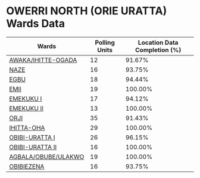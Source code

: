
# OWERRI NORTH (ORIE URATTA) Wards Data

| Wards | Polling Units | Location Data Completion (%) |
| ---- | ----- | ------- |
| [AWAKA/IHITTE-OGADA](./wards/3635-awaka/ihitte-ogada) | 12 | 91.67% |
| [NAZE](./wards/3636-naze) | 16 | 93.75% |
| [EGBU](./wards/3637-egbu) | 18 | 94.44% |
| [EMII](./wards/3638-emii) | 19 | 100.00% |
| [EMEKUKU I](./wards/3639-emekuku-i) | 17 | 94.12% |
| [EMEKUKU II](./wards/3640-emekuku-ii) | 13 | 100.00% |
| [ORJI](./wards/3641-orji) | 35 | 91.43% |
| [IHITTA-OHA](./wards/3642-ihitta-oha) | 29 | 100.00% |
| [OBIBI-URATTA I](./wards/3643-obibi-uratta-i) | 26 | 96.15% |
| [OBIBI-URATTA II](./wards/3644-obibi-uratta-ii) | 16 | 100.00% |
| [AGBALA/OBUBE/ULAKWO](./wards/3645-agbala/obube/ulakwo) | 19 | 100.00% |
| [OBIBIEZENA](./wards/3646-obibiezena) | 16 | 93.75% |




